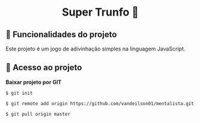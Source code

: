 <h1 align="center"> 
 Super Trunfo 🚀 
</h1>


## :hammer: Funcionalidades do projeto

 Este projeto é um jogo de adivinhação simples na linguagem JavaScript.


## 📁 Acesso ao projeto

**Baixar projeto por GIT**

```
$ git init

$ git remote add origin https://github.com/vandeilson01/mentalista.git

$ git pull origin master
```





